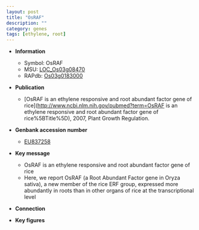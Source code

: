 ```yaml
---
layout: post
title: "OsRAF"
description: ""
category: genes
tags: [ethylene, root]
---
```


* **Information**  
    + Symbol: OsRAF  
    + MSU: [LOC_Os03g08470](http://rice.plantbiology.msu.edu/cgi-bin/ORF_infopage.cgi?orf=LOC_Os03g08470)  
    + RAPdb: [Os03g0183000](http://rapdb.dna.affrc.go.jp/viewer/gbrowse_details/irgsp1?name=Os03g0183000)  

* **Publication**  
    + [OsRAF is an ethylene responsive and root abundant factor gene of rice](http://www.ncbi.nlm.nih.gov/pubmed?term=OsRAF is an ethylene responsive and root abundant factor gene of rice%5BTitle%5D), 2007, Plant Growth Regulation.

* **Genbank accession number**  
    + [EU837258](http://www.ncbi.nlm.nih.gov/nuccore/EU837258)

* **Key message**  
    + OsRAF is an ethylene responsive and root abundant factor gene of rice
    + Here, we report OsRAF (a Root Abundant Factor gene in Oryza sativa), a new member of the rice ERF group, expressed more abundantly in roots than in other organs of rice at the transcriptional level

* **Connection**  

* **Key figures**  


